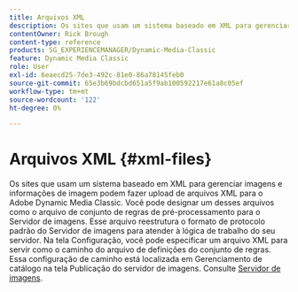 ```yaml
---
title: Arquivos XML
description: Os sites que usam um sistema baseado em XML para gerenciar imagens e informações de imagem podem fazer upload de arquivos XML para o Adobe Dynamic Media Classic. Saiba mais sobre arquivos XML.
contentOwner: Rick Brough
content-type: reference
products: SG_EXPERIENCEMANAGER/Dynamic-Media-Classic
feature: Dynamic Media Classic
role: User
exl-id: 6eaecd25-7de3-492c-81e0-86a78145feb0
source-git-commit: 65e3b69bdcbd651a5f9ab100592217e61a8c05ef
workflow-type: tm+mt
source-wordcount: '122'
ht-degree: 0%

---
```


# Arquivos XML {#xml-files}

Os sites que usam um sistema baseado em XML para gerenciar imagens e informações de imagem podem fazer upload de arquivos XML para o Adobe Dynamic Media Classic. Você pode designar um desses arquivos como o arquivo de conjunto de regras de pré-processamento para o Servidor de imagens. Esse arquivo reestrutura o formato de protocolo padrão do Servidor de imagens para atender à lógica de trabalho do seu servidor. Na tela Configuração, você pode especificar um arquivo XML para servir como o caminho do arquivo de definições do conjunto de regras. Essa configuração de caminho está localizada em Gerenciamento de catálogo na tela Publicação do servidor de imagens. Consulte [Servidor de imagens](publish-setup.md#image_server).
